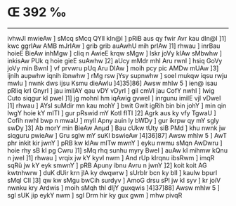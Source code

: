 # Œ 392 ‰
---
ivhwJI mwieAw ] sMcq sMcq QYlI kIn@I ] pRiB aus qy fwir Avr kau
dIn@I ]1] kwc ggrIAw AMB mJrIAw ] grib grib auAwhU mih prIAw
]1] rhwau ] inrBau hoieE BieAw inhMgw ] cIiq n AwieE krqw sMgw ]
lskr joVy kIAw sMbwhw ] inkisAw PUk q hoie gieE suAwhw ]2] aUcy
mMdr mhl Aru rwnI ] hsiq GoVy joVy min BwnI ] vf prvwru pUq Aru
DIAw ] moih pcy pic AMDw mUAw ]3] ijnih aupwhw iqnih ibnwhw ] rMg
rsw jYsy supnwhw ] soeI mukqw iqsu rwju mwlu ] nwnk dws ijsu Ksmu
dieAwlu ]4]35]86] Awsw mhlw 5 ] ien@ isau pRIiq krI GnyrI ] jau
imlIAY qau vDY vDyrI ] gil cmVI jau CofY nwhI ] lwig Cuto siqgur kI
pweI ]1] jg mohnI hm iqAwig gvweI ] inrgunu imilE vjI vDweI
]1] rhwau ] AYsI suMdir mn kau mohY ] bwit Gwit igRih bin bin johY ]
min qin lwgY hoie kY mITI ] gur pRswid mY KotI fITI ]2] Agrk aus ky
vfy TgwaU ] Cofih nwhI bwp n mwaU ] mylI Apny auin ly bWDy ] gur
ikrpw qy mY sgly swDy ]3] Ab morY min BieAw Anµd ] Bau cUkw tUty siB
PMd ] khu nwnk jw siqguru pwieAw ] Gru sglw mY suKI bswieAw
]4]36]87] Awsw mhlw 5 ] AwT phr inkit kir jwnY ] pRB kw kIAw
mITw mwnY ] eyku nwmu sMqn AwDwru ] hoie rhy sB kI pg Cwru ]1] sMq
rhq sunhu myry BweI ] auAw kI mihmw kQnu n jweI ]1] rhwau ] vrqix
jw kY kyvl nwm ] And rUp kIrqnu ibsRwm ] imqR sqRü jw kY eyk smwnY ]
pRB Apuny ibnu Avru n jwnY ]2] koit koit AG kwtnhwrw ] duK dUir krn
jIA ky dwqwrw ] sUrbIr bcn ky blI ] kaulw bpurI sMqI ClI ]3] qw kw
sMgu bwCih surdyv ] AmoG drsu sPl jw kI syv ] kr joiV nwnku kry
Ardwis ] moih sMqh thl dIjY guxqwis ]4]37]88] Awsw mhlw 5 ]
sgl sUK jip eykY nwm ] sgl Drm hir ky gux gwm ] mhw pivqR
####
